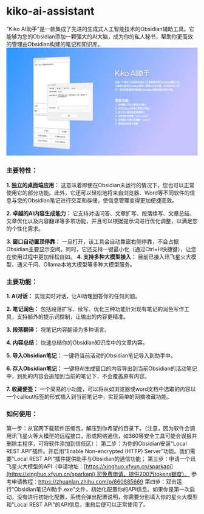 # kiko-ai-assistant
"Kiko AI助手"是一款集成了先进的生成式人工智能技术的Obsidian辅助工具。它能够为您的Obsidian添加一颗强大的AI大脑，成为你的私人秘书，帮助你更高效的管理由Obsidian构建的笔记和知识库。
![](https://github.com/wwaa321/kiko-ai-assistant/blob/main/Kiko-ai-assistant.jpg?)
### 主要特性：

**1. 独立的桌面端应用：** 这意味着即使在Obsidian未运行的情况下，您也可以正常使用它的部分功能。此外，它还可以轻松地将来自浏览器、Word等不同软件的信息与您的Obsidian笔记进行交互和存储，使信息管理变得更加便捷高效。

**2. 卓越的AI内容生成能力：** 它支持对话问答、文章扩写、段落续写、文章总结、文章优化以及内容翻译等多项功能，并且可以根据提示词进行优化调整，以满足您的个性化需求。

**3. 窗口自动置顶停靠：** 一旦打开，该工具会自动靠窗右侧停靠，不会占据Obsidian主要显示空间。同时，它还支持一键最小化（通过Ctrl+H快捷键），让您在使用过程中更加轻松自如。
**4. 支持多种大模型接入：** 目前已接入讯飞星火大模型、通义千问、Ollama本地大模型等多种大模型服务。


### 主要功能：
**1. AI对话：** 实现实时对话，让AI助理回答你的任何问题。

**2. 笔记润色：** 包括段落扩写、续写、优化三种功能针对现有笔记的润色写作工具，支持额外的提示词控制，让输出的内容更精准。

**3. 段落翻译：** 将笔记内容翻译为多种语言。

**4. 内容总结：** 快速总结你的Obsidian知识库中的文章内容。

**5. 导入Obsidian笔记：** 一键将当前活动的Obsidian笔记导入到助手中。

**6. 存入Obsidian笔记：** 一键将AI生成窗口的内容导出到当前Obsidian的活动笔记中，到处的内容会追加到当前的笔记下，不会覆盖原有内容。

**7. 收藏便签：** 一个简易的小功能，可以将从如浏览器或word文档中选取的内容以一个callout标签的形式插入到当前笔记中，实现简单的网摘收藏功能。

### 如何使用：
第一步：从官网下载软件压缩包，解压到你希望的目录下。（注意，因为软件会调用讯飞星火等大模型的远程接口，形成网络通信，如360等安全工具可能会误报并删除主程序，可将软件添加到信任区）；
第二步：为你的Obsidian安装"Local REST API"插件。并启用“Enable Non-encrypted (HTTP) Server”功能。我们需要"Local REST API"插件提供助手与Obsidian的通信功能；
第三步：申请一个讯飞星火大模型的API（申请地址：[https://xinghuo.xfyun.cn/sparkapi](https://xinghuo.xfyun.cn/sparkapi) 可免费申请，提供200万tokens额度）。 参考申请教程：https://zhuanlan.zhihu.com/p/660885669
第四步：双击运行“Obsidian笔记AI助手.exe”文件，初始化配置你的API信息。如果你是第一次启动，没有进行初始化配置，系统会弹出配置说明，你需要分别填入你的星火大模型和"Local REST API"的API信息，重启后便可以正常使用了。
